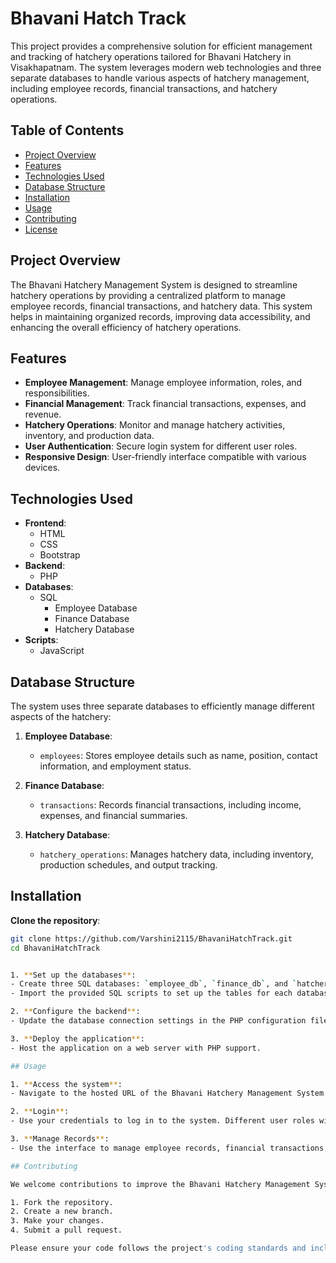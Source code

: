 # Bhavani Hatch Track
 This project provides a comprehensive solution for efficient management and tracking of hatchery operations tailored for Bhavani Hatchery in Visakhapatnam. The system leverages modern web technologies and three separate databases to handle various aspects of hatchery management, including employee records, financial transactions, and hatchery operations.

## Table of Contents

- [Project Overview](#project-overview)
- [Features](#features)
- [Technologies Used](#technologies-used)
- [Database Structure](#database-structure)
- [Installation](#installation)
- [Usage](#usage)
- [Contributing](#contributing)
- [License](#license)

## Project Overview

The Bhavani Hatchery Management System is designed to streamline hatchery operations by providing a centralized platform to manage employee records, financial transactions, and hatchery data. This system helps in maintaining organized records, improving data accessibility, and enhancing the overall efficiency of hatchery operations.

## Features

- **Employee Management**: Manage employee information, roles, and responsibilities.
- **Financial Management**: Track financial transactions, expenses, and revenue.
- **Hatchery Operations**: Monitor and manage hatchery activities, inventory, and production data.
- **User Authentication**: Secure login system for different user roles.
- **Responsive Design**: User-friendly interface compatible with various devices.

## Technologies Used

- **Frontend**:
  - HTML
  - CSS
  - Bootstrap
- **Backend**:
  - PHP
- **Databases**:
  - SQL
    - Employee Database
    - Finance Database
    - Hatchery Database
- **Scripts**:
  - JavaScript

## Database Structure

The system uses three separate databases to efficiently manage different aspects of the hatchery:

1. **Employee Database**:
   - `employees`: Stores employee details such as name, position, contact information, and employment status.
   
2. **Finance Database**:
   - `transactions`: Records financial transactions, including income, expenses, and financial summaries.
   
3. **Hatchery Database**:
   - `hatchery_operations`: Manages hatchery data, including inventory, production schedules, and output tracking.

## Installation
**Clone the repository**:
   ```bash
   git clone https://github.com/Varshini2115/BhavaniHatchTrack.git
   cd BhavaniHatchTrack
   

1. **Set up the databases**:
   - Create three SQL databases: `employee_db`, `finance_db`, and `hatchery_db`.
   - Import the provided SQL scripts to set up the tables for each database.

2. **Configure the backend**:
   - Update the database connection settings in the PHP configuration files to connect to your databases.

3. **Deploy the application**:
   - Host the application on a web server with PHP support.

## Usage

1. **Access the system**:
   - Navigate to the hosted URL of the Bhavani Hatchery Management System.

2. **Login**:
   - Use your credentials to log in to the system. Different user roles will have access to different functionalities.

3. **Manage Records**:
   - Use the interface to manage employee records, financial transactions, and hatchery operations.

## Contributing

We welcome contributions to improve the Bhavani Hatchery Management System. To contribute:

1. Fork the repository.
2. Create a new branch.
3. Make your changes.
4. Submit a pull request.

Please ensure your code follows the project's coding standards and includes appropriate tests.

